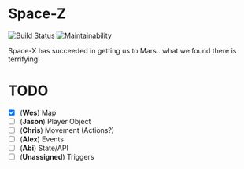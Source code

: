 # Space-Z

[![Build Status](https://travis-ci.org/ghostsquad/space-z.svg?branch=master)](https://travis-ci.org/ghostsquad/space-z) [![Maintainability](https://api.codeclimate.com/v1/badges/ee94f921933296bde972/maintainability)](https://codeclimate.com/github/ghostsquad/space-z/maintainability)

Space-X has succeeded in getting us to Mars.. what we found there is terrifying!

# TODO

- [x] (**Wes**) Map
- [ ] (**Jason**) Player Object
- [ ] (**Chris**) Movement (Actions?)
- [ ] (**Alex**) Events
- [ ] (**Abi**) State/API
- [ ] (**Unassigned**) Triggers
